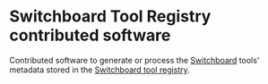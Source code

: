 # Switchboard Tool Registry contributed software
Contributed software to generate or process the [Switchboard](https://github.com/clarin-eric/switchboard) tools' metadata stored in the [Switchboard tool registry](https://github.com/clarin-eric/switchboard-tool-registry).
